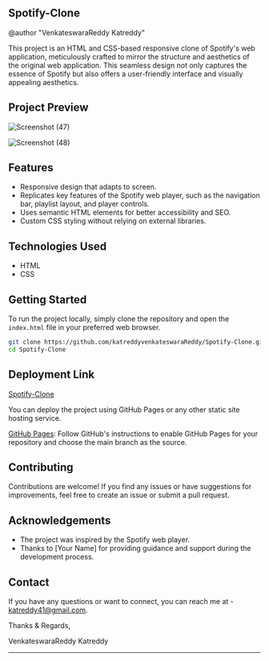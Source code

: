 ## Spotify-Clone
@author "VenkateswaraReddy Katreddy"

This project is an HTML and CSS-based responsive clone of Spotify's web application, meticulously crafted to mirror the structure and aesthetics of the original web application. 
This seamless design not only captures the essence of Spotify but also offers a user-friendly interface and visually appealing aesthetics.

## Project Preview
![Screenshot (47)](https://github.com/katreddyvenkateswaraReddy/Spotify-Clone/assets/63310358/ba1a13a9-7f67-4570-9af2-0f2c3c329abf)

![Screenshot (48)](https://github.com/katreddyvenkateswaraReddy/Spotify-Clone/assets/63310358/3b53088d-6184-4025-9f1f-1bfd9d4e5bf1)



## Features

- Responsive design that adapts to screen.
- Replicates key features of the Spotify web player, such as the navigation bar, playlist layout, and player controls.
- Uses semantic HTML elements for better accessibility and SEO.
- Custom CSS styling without relying on external libraries.

## Technologies Used

- HTML
- CSS

## Getting Started

To run the project locally, simply clone the repository and open the `index.html` file in your preferred web browser.

```bash
git clone https://github.com/katreddyvenkateswaraReddy/Spotify-Clone.git
cd Spotify-Clone
```

## Deployment Link

[Spotify-Clone](https://katreddyvenkateswarareddy.github.io/Spotify-Clone/)

You can deploy the project using GitHub Pages or any other static site hosting service.

[GitHub Pages](https://pages.github.com/): Follow GitHub's instructions to enable GitHub Pages for your repository and choose the main branch as the source.

## Contributing

Contributions are welcome! If you find any issues or have suggestions for improvements, feel free to create an issue or submit a pull request.

## Acknowledgements

- The project was inspired by the Spotify web player.
- Thanks to [Your Name] for providing guidance and support during the development process.

## Contact

If you have any questions or want to connect, you can reach me at - katreddy41@gmail.com.

Thanks & Regards,

VenkateswaraReddy Katreddy

---
